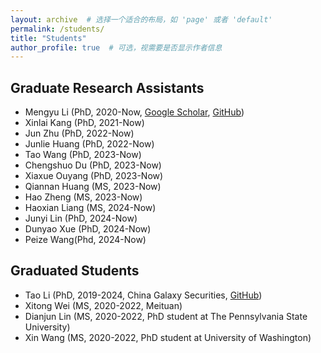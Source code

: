 ```yaml
---
layout: archive  # 选择一个适合的布局，如 'page' 或者 'default'
permalink: /students/
title: "Students"
author_profile: true  # 可选，视需要是否显示作者信息
---
```




## Graduate Research Assistants

- Mengyu Li (PhD, 2020-Now, [Google Scholar](https://scholar.google.com/citations?hl=zh-CN&user=hPWnWK0AAAAJ), [GitHub](https://mengyu8042.github.io/))
- Xinlai Kang (PhD, 2021-Now)
- Jun Zhu (PhD, 2022-Now)
- Junlie Huang (PhD, 2022-Now)
- Tao Wang (PhD, 2023-Now)
- Chengshuo Du (PhD, 2023-Now)
- Xiaxue Ouyang (PhD, 2023-Now)
- Qiannan Huang (MS, 2023-Now)
- Hao Zheng (MS, 2023-Now)
- Haoxian Liang (MS, 2024-Now)
- Junyi Lin (PhD, 2024-Now)
- Dunyao Xue (PhD, 2024-Now)
- Peize Wang(Phd, 2024-Now)


## Graduated Students

- Tao Li (PhD, 2019-2024, China Galaxy Securities, [GitHub](https://github.com/sherlockLitao))
- Xitong Wei (MS, 2020-2022, Meituan)
- Dianjun Lin (MS, 2020-2022, PhD student at  The Pennsylvania State University)
- Xin Wang (MS, 2020-2022, PhD student at University of Washington)